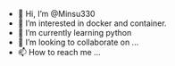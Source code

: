 - 👋 Hi, I’m @Minsu330
- 👀 I’m interested in docker and container. 
- 🌱 I’m currently learning python
- 💞️ I’m looking to collaborate on ...
- 📫 How to reach me ...

<!---
Minsu330/Minsu330 is a ✨ special ✨ repository because its `README.md` (this file) appears on your GitHub profile.
You can click the Preview link to take a look at your changes.
--->
